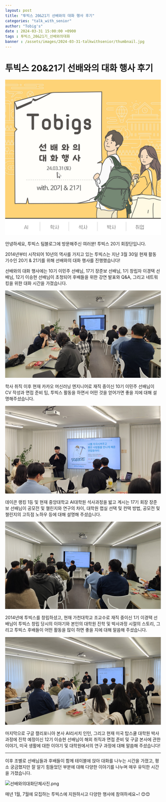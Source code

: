 ```yaml
---
layout: post
title: "투빅스 20&21기 선배와의 대화 행사 후기"
categories: "talk_with_senior"
author: "Tobig's"
date : 2024-03-31 15:00:00 +0900
tags : 투빅스_20&21기_선배와의대화
banner : /assets/images/2024-03-31-talkwithsenior/thumbnail.jpg
---
```




# 투빅스 20&21기 선배와의 대화 행사 후기

![제목을-입력해주세요_-001 (4).png](/assets/images/2024-03-31-talkwithsenior/thumbnail.jpg)

안녕하세요, 투빅스 팀블로그에 방문해주신 여러분! 투빅스 20기 회장단입니다.

2014년부터 시작되어 10년의 역사를 가지고 있는 투빅스는 지난 3월 30일 현재 활동 기수인 20기 & 21기를 위해 선배와의 대화 행사를 진행했습니다!

선배와의 대화 행사에는 10기 이민주 선배님, 17기 장준보 선배님, 1기 창립자 이경택 선배님, 12기 이승현 선배님이 초청되어 후배들을 위한 강연 발표와 Q&A, 그리고 네트워킹을 위한 대화 시간을 가졌습니다.

![KakaoTalk_20240331_132949195_04.jpg](/assets/images/2024-03-31-talkwithsenior/KakaoTalk_20240331_132949195_04.jpg)

학사 취직 이후 현재 카카오 머신러닝 엔지니어로 재직 중이신 10기 이민주 선배님이 CV 작성과 면접 준비 팁, 투빅스 활동을 하면서 어떤 것을 얻어가면 좋을 지에 대해 설명해주셨습니다.

![KakaoTalk_20240331_132949195_12.jpg](/assets/images/2024-03-31-talkwithsenior/KakaoTalk_20240331_132949195_12.jpg)

데이콘 랭킹 1등 및 현재 중앙대학교 AI대학원 석사과정을 밟고 계시는 17기 회장 장준보 선배님이 공모전 및 챌린지와 연구의 차이, 대학원 랩실 선택 및 컨택 방법, 공모전 및 챌린지의 고득점 노하우 등에 대해 설명해 주셨습니다.

![KakaoTalk_20240331_132949195_20.jpg](/assets/images/2024-03-31-talkwithsenior/KakaoTalk_20240331_132949195_20.jpg)

2014년에 투빅스를 창립하셨고, 현재 가천대학교 조교수로 재직 중이신 1기 이경택 선배님이 투빅스 창립 당시의 이야기와 본인의 대학원 진학 및 박사과정 시절의 스토리, 그리고 투빅스 후배들이 어떤 활동을 많이 하면 좋을 지에 대해 말씀해 주셨습니다.

![KakaoTalk_20240331_132955565_02.jpg](/assets/images/2024-03-31-talkwithsenior/KakaoTalk_20240331_132955565_02.jpg)

마지막으로 구글 캘리포니아 본사 AI리서치 인턴, 그리고 현재 미국 탑스쿨 대학원 박사 과정에 진학 예정이신 12기 이승현 선배님이 해외 취직과 면접 준비 및 구글 본사에 관한 이야기, 미국 생활에 대한 이야기 및 대학원에서의 연구 과정에 대해 말씀해 주셨습니다!

---

이후 조별로 선배님들과 후배들이 함께 테이블에 앉아 대화를 나누는 시간을 가졌고, 평소 궁금했지만 잘 알기 힘들었던 부분에 대해 다양한 이야기를 나누며 매우 유익한 시간을 가졌습니다.

![선배와의대화단체사진.png](/assets/images/2024-03-31-talkwithsenior/%EC%84%A0%EB%B0%B0%EC%99%80%EC%9D%98%EB%8C%80%ED%99%94%EB%8B%A8%EC%B2%B4%EC%82%AC%EC%A7%84.png)

매년 1월, 7월에 모집하는 투빅스에 지원하시고 다양한 행사에 참여하세요~! 😊😊